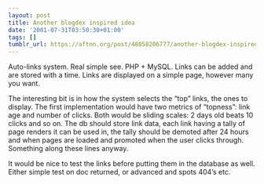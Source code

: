 ```yaml
---
layout: post
title: Another blogdex inspired idea
date: '2001-07-31T03:50:30+01:00'
tags: []
tumblr_url: https://aftnn.org/post/48058206777/another-blogdex-inspired-idea
---
```

<p>Auto-links system. Real simple see. PHP + MySQL. Links can be added and are stored with a time. Links are displayed on a simple page, however many you want.</p>
<p>The interesting bit is in how the system selects the &ldquo;top&rdquo; links, the ones to display. The first implementation would have two metrics of &ldquo;topness&rdquo;: link age and number of clicks. Both would be sliding scales: 2 days old beats 10 clicks and so on. The db should store link data, each link having a tally of page renders it can be used in, the tally should be demoted after 24 hours and when pages are loaded and promoted when the user clicks through. Something along these lines anyway.</p>
<p>It would be nice to test the links before putting them in the database as well. Either simple test on doc returned, or advanced and spots 404&rsquo;s etc.</p>
